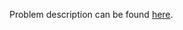 Problem description can be found [here](https://www.hackerrank.com/challenges/designer-door-mat/problem).
